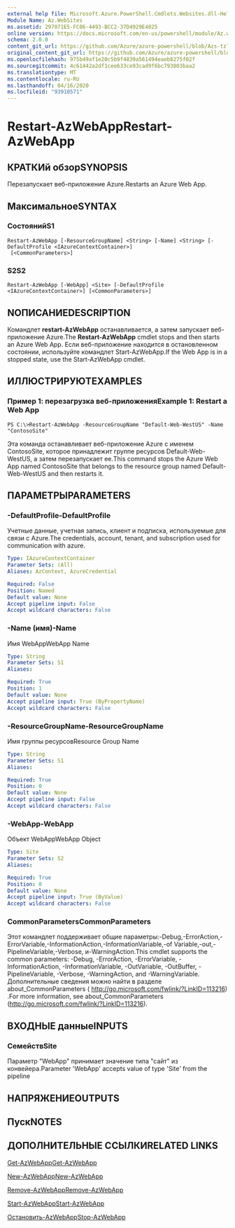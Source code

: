 ```yaml
---
external help file: Microsoft.Azure.PowerShell.Cmdlets.Websites.dll-Help.xml
Module Name: Az.WebSites
ms.assetid: 297071E5-FC06-4493-BCC2-37D4929E4025
online version: https://docs.microsoft.com/en-us/powershell/module/Az.websites/restart-Azwebapp
schema: 2.0.0
content_git_url: https://github.com/Azure/azure-powershell/blob/Azs-tzl/src/Websites/Websites/help/Restart-AzWebApp.md
original_content_git_url: https://github.com/Azure/azure-powershell/blob/Azs-tzl/src/Websites/Websites/help/Restart-AzWebApp.md
ms.openlocfilehash: 975b49af1e20c5b9f4839a561494eaeb8275f02f
ms.sourcegitcommit: 4c61442a2df1cee633ce93cad9f6bc793803baa2
ms.translationtype: MT
ms.contentlocale: ru-RU
ms.lasthandoff: 04/16/2020
ms.locfileid: "93910571"
---
```

# <span data-ttu-id="8511d-101">Restart-AzWebApp</span><span class="sxs-lookup"><span data-stu-id="8511d-101">Restart-AzWebApp</span></span>

## <span data-ttu-id="8511d-102">КРАТКИй обзор</span><span class="sxs-lookup"><span data-stu-id="8511d-102">SYNOPSIS</span></span>
<span data-ttu-id="8511d-103">Перезапускает веб-приложение Azure.</span><span class="sxs-lookup"><span data-stu-id="8511d-103">Restarts an Azure Web App.</span></span>

## <span data-ttu-id="8511d-104">Максимальное</span><span class="sxs-lookup"><span data-stu-id="8511d-104">SYNTAX</span></span>

### <span data-ttu-id="8511d-105">Состояний</span><span class="sxs-lookup"><span data-stu-id="8511d-105">S1</span></span>
```
Restart-AzWebApp [-ResourceGroupName] <String> [-Name] <String> [-DefaultProfile <IAzureContextContainer>]
 [<CommonParameters>]
```

### <span data-ttu-id="8511d-106">S2</span><span class="sxs-lookup"><span data-stu-id="8511d-106">S2</span></span>
```
Restart-AzWebApp [-WebApp] <Site> [-DefaultProfile <IAzureContextContainer>] [<CommonParameters>]
```

## <span data-ttu-id="8511d-107">NОПИСАНИЕ</span><span class="sxs-lookup"><span data-stu-id="8511d-107">DESCRIPTION</span></span>
<span data-ttu-id="8511d-108">Командлет **restart-AzWebApp** останавливается, а затем запускает веб-приложение Azure.</span><span class="sxs-lookup"><span data-stu-id="8511d-108">The **Restart-AzWebApp** cmdlet stops and then starts an Azure Web App.</span></span>
<span data-ttu-id="8511d-109">Если веб-приложение находится в остановленном состоянии, используйте командлет Start-AzWebApp.</span><span class="sxs-lookup"><span data-stu-id="8511d-109">If the Web App is in a stopped state, use the Start-AzWebApp cmdlet.</span></span>

## <span data-ttu-id="8511d-110">ИЛЛЮСТРИРУЮТ</span><span class="sxs-lookup"><span data-stu-id="8511d-110">EXAMPLES</span></span>

### <span data-ttu-id="8511d-111">Пример 1: перезагрузка веб-приложения</span><span class="sxs-lookup"><span data-stu-id="8511d-111">Example 1: Restart a Web App</span></span>
```
PS C:\>Restart-AzWebApp -ResourceGroupName "Default-Web-WestUS" -Name "ContosoSite"
```

<span data-ttu-id="8511d-112">Эта команда останавливает веб-приложение Azure с именем ContosoSite, которое принадлежит группе ресурсов Default-Web-WestUS, а затем перезапускает ее.</span><span class="sxs-lookup"><span data-stu-id="8511d-112">This command stops the Azure Web App named ContosoSite that belongs to the resource group named Default-Web-WestUS and then restarts it.</span></span>

## <span data-ttu-id="8511d-113">ПАРАМЕТРЫ</span><span class="sxs-lookup"><span data-stu-id="8511d-113">PARAMETERS</span></span>

### <span data-ttu-id="8511d-114">-DefaultProfile</span><span class="sxs-lookup"><span data-stu-id="8511d-114">-DefaultProfile</span></span>
<span data-ttu-id="8511d-115">Учетные данные, учетная запись, клиент и подписка, используемые для связи с Azure.</span><span class="sxs-lookup"><span data-stu-id="8511d-115">The credentials, account, tenant, and subscription used for communication with azure.</span></span>

```yaml
Type: IAzureContextContainer
Parameter Sets: (All)
Aliases: AzContext, AzureCredential

Required: False
Position: Named
Default value: None
Accept pipeline input: False
Accept wildcard characters: False
```

### <span data-ttu-id="8511d-116">-Name (имя)</span><span class="sxs-lookup"><span data-stu-id="8511d-116">-Name</span></span>
<span data-ttu-id="8511d-117">Имя WebApp</span><span class="sxs-lookup"><span data-stu-id="8511d-117">WebApp Name</span></span>

```yaml
Type: String
Parameter Sets: S1
Aliases: 

Required: True
Position: 1
Default value: None
Accept pipeline input: True (ByPropertyName)
Accept wildcard characters: False
```

### <span data-ttu-id="8511d-118">-ResourceGroupName</span><span class="sxs-lookup"><span data-stu-id="8511d-118">-ResourceGroupName</span></span>
<span data-ttu-id="8511d-119">Имя группы ресурсов</span><span class="sxs-lookup"><span data-stu-id="8511d-119">Resource Group Name</span></span>

```yaml
Type: String
Parameter Sets: S1
Aliases: 

Required: True
Position: 0
Default value: None
Accept pipeline input: False
Accept wildcard characters: False
```

### <span data-ttu-id="8511d-120">-WebApp</span><span class="sxs-lookup"><span data-stu-id="8511d-120">-WebApp</span></span>
<span data-ttu-id="8511d-121">Объект WebApp</span><span class="sxs-lookup"><span data-stu-id="8511d-121">WebApp Object</span></span>

```yaml
Type: Site
Parameter Sets: S2
Aliases: 

Required: True
Position: 0
Default value: None
Accept pipeline input: True (ByValue)
Accept wildcard characters: False
```

### <span data-ttu-id="8511d-122">CommonParameters</span><span class="sxs-lookup"><span data-stu-id="8511d-122">CommonParameters</span></span>
<span data-ttu-id="8511d-123">Этот командлет поддерживает общие параметры:-Debug,-ErrorAction,-ErrorVariable,-InformationAction,-InformationVariable,-of Variable,-out,-PipelineVariable,-Verbose, и-WarningAction.</span><span class="sxs-lookup"><span data-stu-id="8511d-123">This cmdlet supports the common parameters: -Debug, -ErrorAction, -ErrorVariable, -InformationAction, -InformationVariable, -OutVariable, -OutBuffer, -PipelineVariable, -Verbose, -WarningAction, and -WarningVariable.</span></span> <span data-ttu-id="8511d-124">Дополнительные сведения можно найти в разделе about_CommonParameters ( http://go.microsoft.com/fwlink/?LinkID=113216) .</span><span class="sxs-lookup"><span data-stu-id="8511d-124">For more information, see about_CommonParameters (http://go.microsoft.com/fwlink/?LinkID=113216).</span></span>

## <span data-ttu-id="8511d-125">ВХОДНЫЕ данные</span><span class="sxs-lookup"><span data-stu-id="8511d-125">INPUTS</span></span>

### <span data-ttu-id="8511d-126">Семейств</span><span class="sxs-lookup"><span data-stu-id="8511d-126">Site</span></span>
<span data-ttu-id="8511d-127">Параметр "WebApp" принимает значение типа "сайт" из конвейера.</span><span class="sxs-lookup"><span data-stu-id="8511d-127">Parameter 'WebApp' accepts value of type 'Site' from the pipeline</span></span>

## <span data-ttu-id="8511d-128">НАПРЯЖЕНИЕ</span><span class="sxs-lookup"><span data-stu-id="8511d-128">OUTPUTS</span></span>

## <span data-ttu-id="8511d-129">Пуск</span><span class="sxs-lookup"><span data-stu-id="8511d-129">NOTES</span></span>

## <span data-ttu-id="8511d-130">ДОПОЛНИТЕЛЬНЫЕ ССЫЛКИ</span><span class="sxs-lookup"><span data-stu-id="8511d-130">RELATED LINKS</span></span>

[<span data-ttu-id="8511d-131">Get-AzWebApp</span><span class="sxs-lookup"><span data-stu-id="8511d-131">Get-AzWebApp</span></span>](./Get-AzWebApp.md)

[<span data-ttu-id="8511d-132">New-AzWebApp</span><span class="sxs-lookup"><span data-stu-id="8511d-132">New-AzWebApp</span></span>](./New-AzWebApp.md)

[<span data-ttu-id="8511d-133">Remove-AzWebApp</span><span class="sxs-lookup"><span data-stu-id="8511d-133">Remove-AzWebApp</span></span>](./Remove-AzWebApp.md)

[<span data-ttu-id="8511d-134">Start-AzWebApp</span><span class="sxs-lookup"><span data-stu-id="8511d-134">Start-AzWebApp</span></span>](./Start-AzWebApp.md)

[<span data-ttu-id="8511d-135">Остановить-AzWebApp</span><span class="sxs-lookup"><span data-stu-id="8511d-135">Stop-AzWebApp</span></span>](./Stop-AzWebApp.md)


